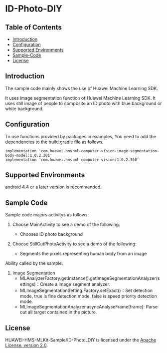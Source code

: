 # ID-Photo-DIY

## Table of Contents

 * [Introduction](#introduction)
 * [Configuration ](#configuration )
 * [Supported Environments](#supported-environments)
 * [Sample-Code](#Sample-Code)
 * [License](#license)


## Introduction
The sample code mainly shows the use of Huawei Machine Learning SDK.

It uses image segmentation function of Huawei Machine Learning SDK. It uses still image of people to composite an ID photo with blue background or white background.


## Configuration
To use functions provided by packages in examples, You need to add the dependencies to the build.gradle file as follows:

    implementation 'com.huawei.hms:ml-computer-vision-image-segmentation-body-model:1.0.2.301'
    implementation 'com.huawei.hms:ml-computer-vision:1.0.2.300'

## Supported Environments
android 4.4 or a later version is recommended.


## Sample Code
Sample code majors activitys as follows:
   1. Choose MainActivity to see a demo of the following:
      - Chooses ID photo background

   2. Choose StillCutPhotoActivity to see a demo of the following:
	  - Segments the pixels representing human body from an image


   Ability called by the sample:
   1. Image Segmentation
      - MLAnalyzerFactory.getInstance().getImageSegmentationAnalyzer(settings)：Create a image segment analyzer.
      - MLImageSegmentationSetting.Factory.setExact()：Set detection mode, true is fine detection mode, false is speed priority detection mode.
      - MLImageSegmentationAnalyzer.asyncAnalyseFrame(frame): Parse out all target contained in the picture.

##  License
HUAWEI-HMS-MLKit-Sample/ID-Photo_DIY is licensed under the [Apache License, version 2.0](http://www.apache.org/licenses/LICENSE-2.0).
